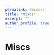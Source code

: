 ```yaml
---
permalink: /miscs/
title: "Miscs"
excerpt: ""
author_profile: true
---
```


<span class='anchor' id='miscs'></span>

# Miscs
